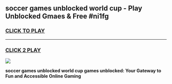 
## soccer games unblocked world cup - Play Unblocked Gmaes & Free #ni1fg
<h3>
<a href="https://news.freeplayer.one?title=soccer_games_unblocked_world_cup&ref=03M">CLICK TO PLAY</a></h3>
<hr>

<h3>
<a href="https://news.freeplayer.one?title=soccer_games_unblocked_world_cup&ref=03M">CLICK 2 PLAY</a>
  
</h3>

<a href="https://news.freeplayer.one?title=soccer_games_unblocked_world_cup&ref=03M"><img src="https://clearcache.store/games.png"></a>


**soccer games unblocked world cup games unblocked: Your Gateway to Fun and Accessible Online Gaming**
